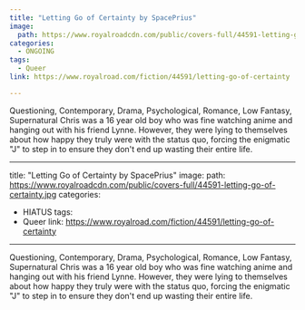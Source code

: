 ```yaml
---
title: "Letting Go of Certainty by SpacePrius"
image:
  path: https://www.royalroadcdn.com/public/covers-full/44591-letting-go-of-certainty.jpg
categories:
  - ONGOING
tags:
  - Queer
link: https://www.royalroad.com/fiction/44591/letting-go-of-certainty

---
```

Questioning, Contemporary, Drama, Psychological, Romance, Low Fantasy, Supernatural
Chris was a 16 year old boy who was fine watching anime and hanging out with his friend Lynne. However, they were lying to themselves about how happy they truly were with the status quo, forcing the enigmatic "J" to step in to ensure they don't end up wasting their entire life.

---
title: "Letting Go of Certainty by SpacePrius"
image:
  path: https://www.royalroadcdn.com/public/covers-full/44591-letting-go-of-certainty.jpg
categories:
  - HIATUS
tags:
  - Queer
link: https://www.royalroad.com/fiction/44591/letting-go-of-certainty

---
Questioning, Contemporary, Drama, Psychological, Romance, Low Fantasy, Supernatural
Chris was a 16 year old boy who was fine watching anime and hanging out with his friend Lynne. However, they were lying to themselves about how happy they truly were with the status quo, forcing the enigmatic "J" to step in to ensure they don't end up wasting their entire life.

